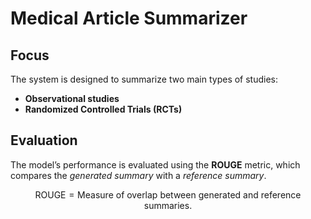 # Medical Article Summarizer

## Focus

The system is designed to summarize two main types of studies:

- **Observational studies**
- **Randomized Controlled Trials (RCTs)**

## Evaluation

The model’s performance is evaluated using the **ROUGE** metric, which compares the *generated summary* with a *reference summary*.

$$
\text{ROUGE} = \text{Measure of overlap between generated and reference summaries.}
$$
